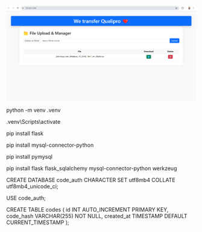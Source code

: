 ![img.png](img.png)

python -m venv .venv

.venv\Scripts\activate

pip install flask


pip install mysql-connector-python

pip install pymysql

pip install flask flask_sqlalchemy mysql-connector-python werkzeug


CREATE DATABASE code_auth CHARACTER SET utf8mb4 COLLATE utf8mb4_unicode_ci;

USE code_auth;

CREATE TABLE codes (
    id INT AUTO_INCREMENT PRIMARY KEY,
    code_hash VARCHAR(255) NOT NULL,
    created_at TIMESTAMP DEFAULT CURRENT_TIMESTAMP
);
